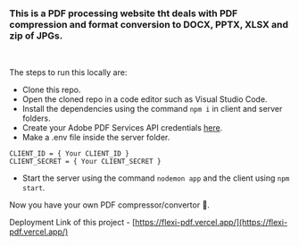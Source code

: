 ### This is a PDF processing website tht deals with PDF compression and format conversion to DOCX, PPTX, XLSX and zip of JPGs. 

<br/>

The steps to run this locally are:
* Clone this repo.
* Open the cloned repo in a code editor such as Visual Studio Code.
* Install the dependencies using the command ```npm i``` in client and server folders.
* Create your Adobe PDF Services API credentials [here](https://acrobatservices.adobe.com/dc-integration-creation-app-cdn/main.html?api=pdf-services-api).
* Make a .env file inside the server folder.
```
CLIENT_ID = { Your CLIENT_ID }
CLIENT_SECRET = { Your CLIENT_SECRET }
```
* Start the server using the command ```nodemon app``` and the client using ```npm start```.

Now you have your own PDF compressor/convertor 🚀.

Deployment Link of this project - [https://flexi-pdf.vercel.app/](https://flexi-pdf.vercel.app/)
